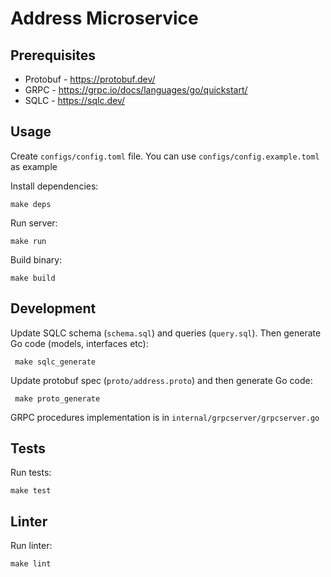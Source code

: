 # Address Microservice

## Prerequisites

- Protobuf - https://protobuf.dev/
- GRPC - https://grpc.io/docs/languages/go/quickstart/
- SQLC - https://sqlc.dev/

## Usage

Create `configs/config.toml` file. You can use `configs/config.example.toml` as example

Install dependencies:

``` bash:
make deps
```

Run server:

``` bash:
make run

```

Build binary:

``` bash:
make build
```

## Development

Update SQLC schema (`schema.sql`) and queries (`query.sql`). Then generate Go code (models, interfaces etc):

``` bash:
 make sqlc_generate
```

Update protobuf spec (`proto/address.proto`) and then generate Go code:

``` bash:
 make proto_generate
```

GRPC procedures implementation is in `internal/grpcserver/grpcserver.go`

## Tests

Run tests:

``` bash:
make test
```

## Linter

Run linter:

``` bash:
make lint
```
